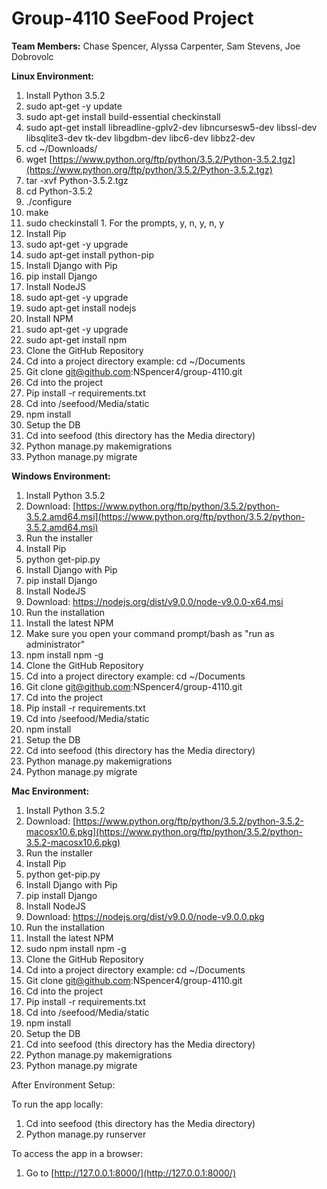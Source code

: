 # Group-4110 SeeFood Project

**Team Members:**
Chase Spencer, Alyssa Carpenter, Sam Stevens, Joe Dobrovolc

**Linux Environment:**

1. Install Python 3.5.2
  1. sudo apt-get -y update
  2. sudo apt-get install build-essential checkinstall
  3. sudo apt-get install libreadline-gplv2-dev libncursesw5-dev libssl-dev libsqlite3-dev tk-dev libgdbm-dev libc6-dev libbz2-dev
  4. cd ~/Downloads/
  5. wget [https://www.python.org/ftp/python/3.5.2/Python-3.5.2.tgz](https://www.python.org/ftp/python/3.5.2/Python-3.5.2.tgz)
  6. tar -xvf Python-3.5.2.tgz
  7. cd Python-3.5.2
  8. ./configure
  9. make
  10. sudo checkinstall
    1. For the prompts, y, n, y, n, y
2. Install Pip
  1. sudo apt-get -y upgrade
  2. sudo apt-get install python-pip
3. Install Django with Pip
  1. pip install Django
4. Install NodeJS
  1. sudo apt-get -y upgrade
  2. sudo apt-get install nodejs
5. Install NPM
  1. sudo apt-get -y upgrade
  2. sudo apt-get install npm
6. Clone the GitHub Repository
  1. Cd into a project directory example: cd ~/Documents
  2. Git clone [git@github.com](mailto:git@github.com):NSpencer4/group-4110.git
  3. Cd into the project
  4. Pip install -r requirements.txt
  5. Cd into /seefood/Media/static
  6. npm install
7. Setup the DB
  1. Cd into seefood (this directory has the Media directory)
  2. Python manage.py makemigrations
  3. Python manage.py migrate

**Windows Environment:**

1. Install Python 3.5.2
  1. Download: [https://www.python.org/ftp/python/3.5.2/python-3.5.2.amd64.msi](https://www.python.org/ftp/python/3.5.2/python-3.5.2.amd64.msi)
  2. Run the installer
2. Install Pip
  1. python get-pip.py
3. Install Django with Pip
  1. pip install Django
4. Install NodeJS
  1. Download: https://nodejs.org/dist/v9.0.0/node-v9.0.0-x64.msi
  2. Run the installation
5. Install the latest NPM
  1. Make sure you open your command prompt/bash as &quot;run as administrator&quot;
  2. npm install npm -g
6. Clone the GitHub Repository
  1. Cd into a project directory example: cd ~/Documents
  2. Git clone [git@github.com](mailto:git@github.com):NSpencer4/group-4110.git
  3. Cd into the project
  4. Pip install -r requirements.txt
  5. Cd into /seefood/Media/static
  6. npm install
7. Setup the DB
  1. Cd into seefood (this directory has the Media directory)
  2. Python manage.py makemigrations
  3. Python manage.py migrate

**Mac Environment:**

1. Install Python 3.5.2
  1. Download: [https://www.python.org/ftp/python/3.5.2/python-3.5.2-macosx10.6.pkg](https://www.python.org/ftp/python/3.5.2/python-3.5.2-macosx10.6.pkg)
  2. Run the installer
2. Install Pip
  1. python get-pip.py
3. Install Django with Pip
  1. pip install Django
4. Install NodeJS
  1. Download: https://nodejs.org/dist/v9.0.0/node-v9.0.0.pkg
  2. Run the installation
5. Install the latest NPM
  1. sudo npm install npm -g
6. Clone the GitHub Repository
  1. Cd into a project directory example: cd ~/Documents
  2. Git clone [git@github.com](mailto:git@github.com):NSpencer4/group-4110.git
  3. Cd into the project
  4. Pip install -r requirements.txt
  5. Cd into /seefood/Media/static
  6. npm install
7. Setup the DB
  1. Cd into seefood (this directory has the Media directory)
  2. Python manage.py makemigrations
  3. Python manage.py migrate

After Environment Setup:

To run the app locally:

1. Cd into seefood (this directory has the Media directory)
2. Python manage.py runserver

To access the app in a browser:

1. Go to [http://127.0.0.1:8000/](http://127.0.0.1:8000/)
